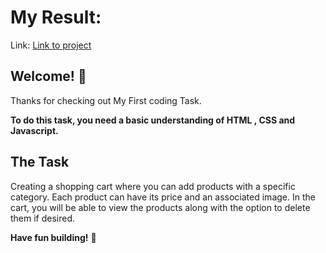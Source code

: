 # My Result:

Link: [ Link to project ]( https://ehaboo.github.io/MyCart-Task1/ )


## Welcome! 👋

Thanks for checking out My First coding Task.


**To do this task, you need a basic understanding of HTML , CSS and Javascript.**

## The Task

Creating a shopping cart where you can add products with a specific category. Each product can have its price and an associated image. In the cart, you will be able to view the products along with the option to delete them if desired.


**Have fun building!** 🚀

